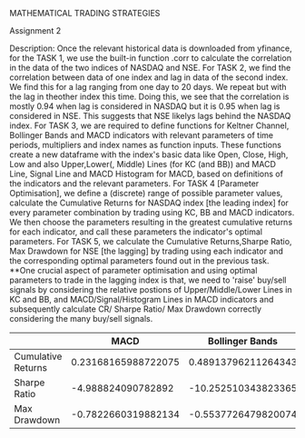 MATHEMATICAL TRADING STRATEGIES

Assignment 2


Description: Once the relevant historical data is downloaded from yfinance, for the TASK 1, we use the built-in function <dataframe1>.corr<dataframe2> to calculate the correlation in the data of the two indices of NASDAQ and NSE. For TASK 2, we find the correlation between data of one index and lag in data of the second index. We find this for a lag ranging from one day to 20 days. We repeat but with the lag in theother index this time. Doing this, we see that the correlation is mostly 0.94 when lag is considered in NASDAQ but it is 0.95 when lag is considered in NSE. This suggests that NSE likelys lags behind the NASDAQ index. For TASK 3, we are required to define functions for Keltner Channel, Bollinger Bands and MACD indicators with relevant parameters of time periods, multipliers and index names as function inputs. These functions create a new dataframe with the index's basic data like Open, Close, High, Low and also Upper,Lower(, Middle) Lines (for KC (and BB)) and MACD Line, Signal Line and MACD Histogram for MACD, based on definitions of the indicators and the relevant parameters. For TASK 4 [Parameter Optimisation], we define a (discrete) range of possible parameter values, calculate the Cumulative Returns for NASDAQ index [the leading index] for every parameter combination by trading using KC, BB and MACD indicators. We then choose the parameters resulting in the greatest cumulative returns for each indicator, and call these parameters the indicator's optimal parameters. For TASK 5, we calculate the Cumulative Returns,Sharpe Ratio, Max Drawdown for NSE [the lagging] by trading using each indicator and the corresponding optimal parameters found out in the previous task. 
**One crucial aspect of parameter optimisation and using optimal parameters to trade in the lagging index is that, we need to 'raise' buy/sell signals by considering the relative postions of Upper/Middle/Lower Lines in KC and BB, and MACD/Signal/Histogram Lines in MACD indicators and subsequently calculate CR/ Sharpe Ratio/ Max Drawdown correctly considering the many buy/sell signals.

| |MACD|Bollinger Bands|Keltner Channels|
|-|----|-|-|
|Cumulative Returns|0.23168165988722075|0.48913796211264343|1.3558186002074673|
|Sharpe Ratio|-4.988824090782892|-10.252510343823365|-23.86150350071018|
|Max Drawdown|-0.7822660319882134|-0.5537726479820074|-0.05180686451907468|

